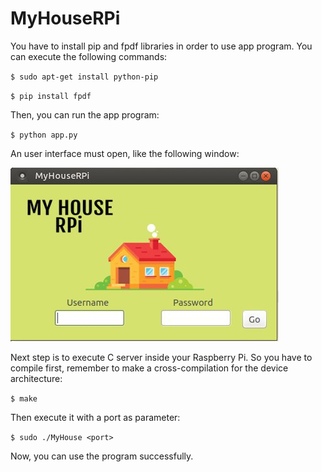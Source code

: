 # MyHouseRPi

You have to install pip and fpdf libraries in order to use app program. You can execute the following commands: 

`
$ sudo apt-get install python-pip
`

`
$ pip install fpdf
`

Then, you can run the app program:

`
$ python app.py
`

An user interface must open, like the following window:

![gui](https://github.com/fabastorga06/MyHouseRPi/blob/master/gui.jpg)

Next step is to execute C server inside your Raspberry Pi. So you have to compile first, remember to make a cross-compilation for the device architecture: 

`
$ make
`

Then execute it with a port as parameter:

`
$ sudo ./MyHouse <port>
`

Now, you can use the program successfully.